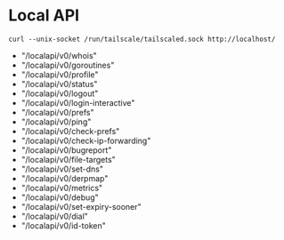  
# Local API 

`curl --unix-socket /run/tailscale/tailscaled.sock http://localhost/`
* "/localapi/v0/whois"
* "/localapi/v0/goroutines"  
* "/localapi/v0/profile"
* "/localapi/v0/status"
* "/localapi/v0/logout"
* "/localapi/v0/login-interactive"  
* "/localapi/v0/prefs"  
* "/localapi/v0/ping"  
* "/localapi/v0/check-prefs"  
* "/localapi/v0/check-ip-forwarding"  
* "/localapi/v0/bugreport"  
* "/localapi/v0/file-targets"  
* "/localapi/v0/set-dns"  
* "/localapi/v0/derpmap"  
* "/localapi/v0/metrics"  
* "/localapi/v0/debug"  
* "/localapi/v0/set-expiry-sooner"  
* "/localapi/v0/dial"  
* "/localapi/v0/id-token"  
